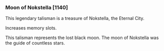 ### Moon of Nokstella [1140]

This legendary talisman is a treasure of Nokstella, the Eternal City.

Increases memory slots.

This talisman represents the lost black moon. The moon of Nokstella was the guide of countless stars.